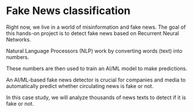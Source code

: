 # Fake News classification 
Right now, we live in a world of misinformation and fake news. The goal of this hands-on project is to detect fake news based on Recurrent Neural Networks.

Natural Language Processors (NLP) work by converting words (text) into numbers.

These numbers are then used to train an AI/ML model to make predictions.

An AI/ML-based fake news detector is crucial for companies and media to automatically predict whether circulating news is fake or not.

In this case study, we will analyze thousands of news texts to detect if it is fake or not.
